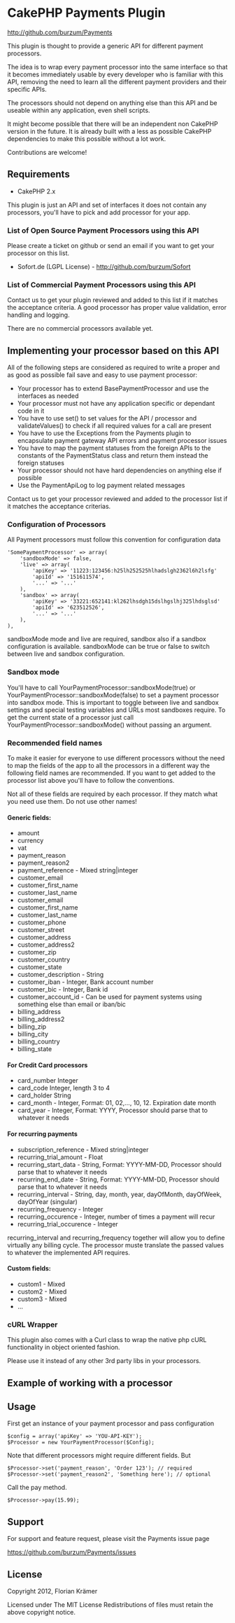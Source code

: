 # CakePHP Payments Plugin #

http://github.com/burzum/Payments

This plugin is thought to provide a generic API for different payment processors.

The idea is to wrap every payment processor into the same interface so that it becomes immediately usable by every developer who is familiar with this API, removing the need to learn all the different payment providers and their specific APIs.

The processors should not depend on anything else than this API and be useable within any application, even shell scripts.

It might become possible that there will be an independent non CakePHP version in the future. It is already built with a less as possible CakePHP dependencies to make this possible without a lot work.

Contributions are welcome!

## Requirements

 * CakePHP 2.x

This plugin is just an API and set of interfaces it does not contain any processors, you'll have to pick and add processor for your app.

### List of Open Source Payment Processors using this API

Please create a ticket on github or send an email if you want to get your processor on this list.

 * Sofort.de (LGPL License) - http://github.com/burzum/Sofort

### List of Commercial Payment Processors using this API

Contact us to get your plugin reviewed and added to this list if it matches the acceptance criteria. A good processor has proper value validation, error handling and logging.

There are no commercial processors available yet.

## Implementing your processor based on this API

All of the following steps are considered as required to write a proper and as good as possible fail save and easy to use payment processor:

* Your processor has to extend BasePaymentProcessor and use the interfaces as needed
* Your processor must not have any application specific or dependant code in it
* You have to use set() to set values for the API / processor and validateValues() to check if all required values for a call are present
* You have to use the Exceptions from the Payments plugin to encapsulate payment gateway API errors and payment processor issues
* You have to map the payment statuses from the foreign APIs to the constants of the PaymentStatus class and return them instead the foreign statuses
* Your processor should not have hard dependencies on anything else if possible
* Use the PaymentApiLog to log payment related messages

Contact us to get your processor reviewed and added to the processor list if it matches the acceptance criterias.

### Configuration of Processors

All Payment processors must follow this convention for configuration data

	'SomePaymentProcessor' => array(
		'sandboxMode' => false,
		'live' => array(
			'apiKey' => '11223:123456:h25lh252525hlhadslgh2362l6h2lsfg'
			'apiId' => '151611574',
			'...' => '...'
		),
		'sandbox' => array(
			'apiKey' => '33221:652141:kl262lhsdgh15dslhgslhj325lhdsglsd'
			'apiId' => '623512526',
			'...' => '...'
		),
	),

sandboxMode mode and live are required, sandbox also if a sandbox configuration is available. sandboxMode can be true or false to switch between live and sandbox configuration.

### Sandbox mode

You'll have to call YourPaymentProcessor::sandboxMode(true) or YourPaymentProcessor::sandboxMode(false) to set a payment processor into sandbox mode. This is important to toggle between live and sandbox settings and special testing variables and URLs most sandboxes require. To get the current state of a processor just call YourPaymentProcessor::sandboxMode() without passing an argument.

### Recommended field names

To make it easier for everyone to use different processors without the need to map the fields of the app to all the processors in a different way the following field names are recommended. If you want to get added to the processor list above you'll have to follow the conventions.

Not all of these fields are required by each processor. If they match what you need use them. Do not use other names!

#### Generic fields:

* amount
* currency
* vat
* payment_reason
* payment_reason2
* payment_reference - Mixed string|integer
* customer_email
* customer_first_name
* customer_last_name
* customer_email
* customer_first_name
* customer_last_name
* customer_phone
* customer_street
* customer_address
* customer_address2
* customer_zip
* customer_country
* customer_state
* customer_description - String
* customer_iban - Integer, Bank account number
* customer_bic - Integer, Bank id
* customer_account_id - Can be used for payment systems using something else than email or iban/bic
* billing_address
* billing_address2
* billing_zip
* billing_city
* billing_country
* billing_state

#### For Credit Card processors

* card_number Integer
* card_code Integer, length 3 to 4
* card_holder String
* card_month - Integer, Format: 01, 02,..., 10, 12. Expiration date month
* card_year - Integer, Format: YYYY, Processor should parse that to whatever it needs

#### For recurring payments

* subscription_reference - Mixed string|integer
* recurring_trial_amount - Float
* recurring_start_data - String, Format: YYYY-MM-DD, Processor should parse that to whatever it needs
* recurring_end_date - String, Format: YYYY-MM-DD, Processor should parse that to whatever it needs
* recurring_interval - String, day, month, year, dayOfMonth, dayOfWeek, dayOfYear (singular)
* recurring_frequency - Integer
* recurring_occurence - Integer, number of times a payment will recur
* recurring_trial_occurence - Integer

recurring_interval and recurring_frequency together will allow you to define virtually any billing cycle. The processor muste translate the passed values to whatever the implemented API requires.

#### Custom fields:

* custom1 - Mixed
* custom2 - Mixed
* custom3 - Mixed
* ...

### cURL Wrapper

This plugin also comes with a Curl class to wrap the native php cURL functionality in object oriented fashion.

Please use it instead of any other 3rd party libs in your processors.

## Example of working with a processor

## Usage

First get an instance of your payment processor and pass configuration

	$config = array('apiKey' => 'YOU-API-KEY');
	$Processor = new YourPaymentProcessor($Config);

Note that different processors might require different fields. But

	$Processor->set('payment_reason', 'Order 123'); // required
	$Processor->set('payment_reason2', 'Something here'); // optional

Call the pay method.

	$Processor->pay(15.99);

## Support

For support and feature request, please visit the Payments issue page

https://github.com/burzum/Payments/issues

## License

Copyright 2012, Florian Krämer

Licensed under The MIT License
Redistributions of files must retain the above copyright notice.